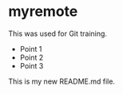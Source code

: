 # myremote

This was used for Git training.

* Point 1
* Point 2
* Point 3

This is my new README.md file.
